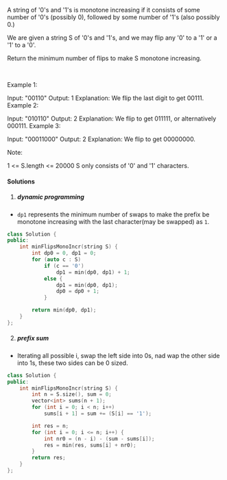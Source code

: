 A string of '0's and '1's is monotone increasing if it consists of some number of '0's (possibly 0), followed by some number of '1's (also possibly 0.)

We are given a string S of '0's and '1's, and we may flip any '0' to a '1' or a '1' to a '0'.

Return the minimum number of flips to make S monotone increasing.

 

Example 1:

Input: "00110"
Output: 1
Explanation: We flip the last digit to get 00111.
Example 2:

Input: "010110"
Output: 2
Explanation: We flip to get 011111, or alternatively 000111.
Example 3:

Input: "00011000"
Output: 2
Explanation: We flip to get 00000000.
 

Note:

1 <= S.length <= 20000
S only consists of '0' and '1' characters.

#### Solutions

1. ##### dynamic programming

- `dp1` represents the minimum number of swaps to make the prefix be monotone increasing with the last character(may be swapped) as `1`.

```cpp
class Solution {
public:
    int minFlipsMonoIncr(string S) {
        int dp0 = 0, dp1 = 0;
        for (auto c : S)
            if (c == '0')
                dp1 = min(dp0, dp1) + 1;
            else {
                dp1 = min(dp0, dp1);
                dp0 = dp0 + 1;
            }

        return min(dp0, dp1);
    }
};
```

2. ##### prefix sum

- Iterating all possible i, swap the left side into 0s, nad wap the other side into 1s, these two sides can be 0 sized.

```cpp
class Solution {
public:
    int minFlipsMonoIncr(string S) {
        int n = S.size(), sum = 0;
        vector<int> sums(n + 1);
        for (int i = 0; i < n; i++)
            sums[i + 1] = sum += (S[i] == '1');

        int res = n;
        for (int i = 0; i <= n; i++) {
            int nr0 = (n - i) - (sum - sums[i]);
            res = min(res, sums[i] + nr0);
        }
        return res;
    }
};
```